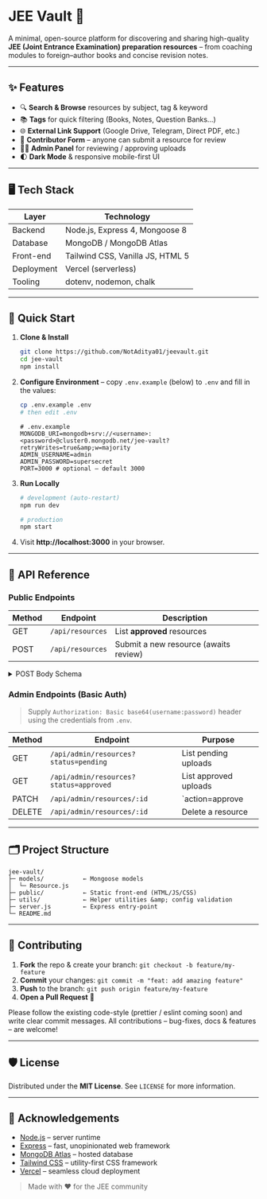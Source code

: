 # JEE Vault 🚀

A minimal, open-source platform for discovering and sharing high-quality **JEE (Joint Entrance Examination) preparation resources** – from coaching modules to foreign–author books and concise revision notes.

---

## ✨ Features

- 🔍 **Search &amp; Browse** resources by subject, tag &amp; keyword
- 📚 **Tags** for quick filtering (Books, Notes, Question Banks…)
- 🌐 **External Link Support** (Google Drive, Telegram, Direct PDF, etc.)
- 📝 **Contributor Form** – anyone can submit a resource for review
- 🧑‍💼 **Admin Panel** for reviewing / approving uploads
- 🌓 **Dark Mode** &amp; responsive mobile-first UI

---

## 🖥️ Tech Stack

| Layer       | Technology |
|-------------|------------|
| Backend     | Node.js, Express 4, Mongoose 8 |
| Database    | MongoDB / MongoDB Atlas |
| Front-end   | Tailwind CSS, Vanilla JS, HTML 5 |
| Deployment  | Vercel (serverless) |
| Tooling     | dotenv, nodemon, chalk |

---

## 🚀 Quick Start

1. **Clone &amp; Install**

   ```bash
   git clone https://github.com/NotAditya01/jeevault.git
   cd jee-vault
   npm install
   ```

2. **Configure Environment** – copy `.env.example` (below) to `.env` and fill in the values:

   ```bash
   cp .env.example .env
   # then edit .env
   ```

   ```dotenv
   # .env.example
   MONGODB_URI=mongodb+srv://<username>:<password>@cluster0.mongodb.net/jee-vault?retryWrites=true&amp;w=majority
   ADMIN_USERNAME=admin
   ADMIN_PASSWORD=supersecret
   PORT=3000 # optional – default 3000
   ```

3. **Run Locally**

   ```bash
   # development (auto-restart)
   npm run dev

   # production
   npm start
   ```

4. Visit **http://localhost:3000** in your browser.

---

## 📡 API Reference

### Public Endpoints

| Method | Endpoint           | Description                          |
|--------|--------------------|--------------------------------------|
| GET    | `/api/resources`   | List **approved** resources          |
| POST   | `/api/resources`   | Submit a new resource (awaits review) |

<details>
<summary>POST Body Schema</summary>

```json5
{
  "title": "Physics Galaxy Mechanics",
  "description": "Comprehensive notes on rotational motion",
  "subject": "Physics",
  "tag": "notes",           // one of [ "notes", "books" ]
  "url": "https://drive.google.com/file/d/...",
  "uploadedBy": "John Doe"  // optional
}
```
</details>

### Admin Endpoints (Basic Auth)

> Supply `Authorization: Basic base64(username:password)` header using the credentials from `.env`.

| Method | Endpoint                               | Purpose                     |
|--------|----------------------------------------|-----------------------------|
| GET    | `/api/admin/resources?status=pending`  | List pending uploads        |
| GET    | `/api/admin/resources?status=approved` | List approved uploads       |
| PATCH  | `/api/admin/resources/:id`             | `action=approve|reject|update` |
| DELETE | `/api/admin/resources/:id`             | Delete a resource           |

---

## 🗂️ Project Structure

```
jee-vault/
├─ models/           ← Mongoose models
│  └─ Resource.js
├─ public/           ← Static front-end (HTML/JS/CSS)
├─ utils/            ← Helper utilities &amp; config validation
├─ server.js         ← Express entry-point
└─ README.md
```

---

## 🤝 Contributing

1. **Fork** the repo &amp; create your branch: `git checkout -b feature/my-feature`  
2. **Commit** your changes: `git commit -m "feat: add amazing feature"`  
3. **Push** to the branch: `git push origin feature/my-feature`  
4. **Open a Pull Request** 🚀

Please follow the existing code-style (prettier / eslint coming soon) and write clear commit messages. All contributions – bug-fixes, docs &amp; features – are welcome!

---

## 🛡️ License

Distributed under the **MIT License**. See `LICENSE` for more information.

---

## 🙏 Acknowledgements

- [Node.js](https://nodejs.org) – server runtime  
- [Express](https://expressjs.com) – fast, unopinionated web framework  
- [MongoDB Atlas](https://www.mongodb.com/cloud/atlas) – hosted database  
- [Tailwind CSS](https://tailwindcss.com) – utility-first CSS framework  
- [Vercel](https://vercel.com) – seamless cloud deployment  

> Made with ❤️ for the JEE community
